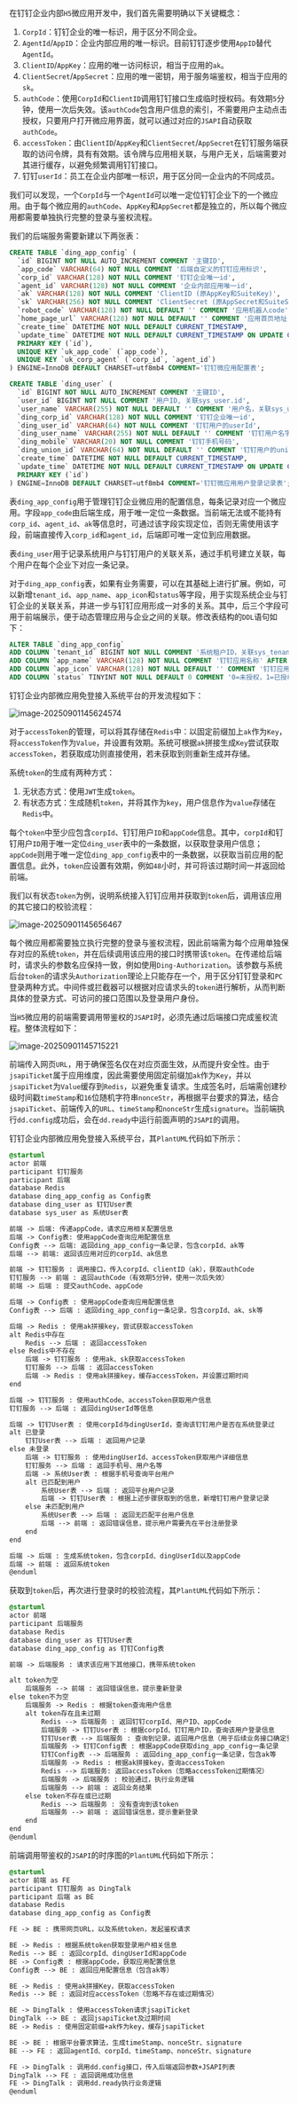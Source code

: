 在钉钉企业内部`H5`微应用开发中，我们首先需要明确以下关键概念：

1. `CorpId`：钉钉企业的唯一标识，用于区分不同企业。
2. `AgentId`/`AppID`：企业内部应用的唯一标识。目前钉钉逐步使用`AppID`替代`AgentId`。
3. `ClientID`/`AppKey`：应用的唯一访问标识，相当于应用的`ak`。
4. `ClientSecret`/`AppSecret`：应用的唯一密钥，用于服务端鉴权，相当于应用的`sk`。
5. `authCode`：使用`CorpId`和`ClientID`调用钉钉接口生成临时授权码。有效期`5`分钟，使用一次后失效。该`authCode`包含用户信息的索引，不需要用户主动点击授权，只要用户打开微应用界面，就可以通过对应的`JSAPI`自动获取`authCode`。
6. `accessToken`：由`ClientID`/`AppKey`和`ClientSecret`/`AppSecret`在钉钉服务端获取的访问令牌，具有有效期。该令牌与应用相关联，与用户无关，后端需要对其进行缓存，以避免频繁调用钉钉接口。
7. 钉钉`userId`：员工在企业内部唯一标识，用于区分同一企业内的不同成员。

我们可以发现，一个`CorpId`与一个`AgentId`可以唯一定位钉钉企业下的一个微应用。由于每个微应用的`authCode`、`AppKey`和`AppSecret`都是独立的，所以每个微应用都需要单独执行完整的登录与鉴权流程。

我们的后端服务需要新建以下两张表：

```sql
CREATE TABLE `ding_app_config` (
  `id` BIGINT NOT NULL AUTO_INCREMENT COMMENT '主键ID',
  `app_code` VARCHAR(64) NOT NULL COMMENT '后端自定义的钉钉应用标识',
  `corp_id` VARCHAR(128) NOT NULL COMMENT '钉钉企业唯一id',
  `agent_id` VARCHAR(128) NOT NULL COMMENT '企业内部应用唯一id',
  `ak` VARCHAR(128) NOT NULL COMMENT 'ClientID (原AppKey和SuiteKey)',
  `sk` VARCHAR(256) NOT NULL COMMENT 'ClientSecret (原AppSecret和SuiteSecret)',
  `robot_code` VARCHAR(128) NOT NULL DEFAULT '' COMMENT '应用机器人code',
  `home_page_url` VARCHAR(128) NOT NULL DEFAULT '' COMMENT '应用首页地址',
  `create_time` DATETIME NOT NULL DEFAULT CURRENT_TIMESTAMP,
  `update_time` DATETIME NOT NULL DEFAULT CURRENT_TIMESTAMP ON UPDATE CURRENT_TIMESTAMP,
  PRIMARY KEY (`id`),
  UNIQUE KEY `uk_app_code` (`app_code`),
  UNIQUE KEY `uk_corp_agent` (`corp_id`, `agent_id`)
) ENGINE=InnoDB DEFAULT CHARSET=utf8mb4 COMMENT='钉钉微应用配置表';

CREATE TABLE `ding_user` (
  `id` BIGINT NOT NULL AUTO_INCREMENT COMMENT '主键ID',
  `user_id` BIGINT NOT NULL COMMENT '用户ID, 关联sys_user.id',
  `user_name` VARCHAR(255) NOT NULL DEFAULT '' COMMENT '用户名，关联sys_user.name',
  `ding_corp_id` VARCHAR(128) NOT NULL COMMENT '钉钉企业唯一id',
  `ding_user_id` VARCHAR(64) NOT NULL COMMENT '钉钉用户的userId',
  `ding_user_name` VARCHAR(255) NOT NULL DEFAULT '' COMMENT '钉钉用户名字',
  `ding_mobile` VARCHAR(20) NOT NULL COMMENT '钉钉手机号码',
  `ding_union_id` VARCHAR(64) NOT NULL DEFAULT '' COMMENT '钉钉用户的unionId',
  `create_time` DATETIME NOT NULL DEFAULT CURRENT_TIMESTAMP,
  `update_time` DATETIME NOT NULL DEFAULT CURRENT_TIMESTAMP ON UPDATE CURRENT_TIMESTAMP,
  PRIMARY KEY (`id`)
) ENGINE=InnoDB DEFAULT CHARSET=utf8mb4 COMMENT='钉钉微应用用户登录记录表';
```

表`ding_app_config`用于管理钉钉企业微应用的配置信息，每条记录对应一个微应用。字段`app_code`由后端生成，用于唯一定位一条数据。当前端无法或不能持有`corp_id`、`agent_id`、`ak`等信息时，可通过该字段实现定位，否则无需使用该字段，前端直接传入`corp_id`和`agent_id`，后端即可唯一定位到应用数据。

表`ding_user`用于记录系统用户与钉钉用户的关联关系，通过手机号建立关联，每个用户在每个企业下对应一条记录。

对于`ding_app_config`表，如果有业务需要，可以在其基础上进行扩展。例如，可以新增`tenant_id`、`app_name`、`app_icon`和`status`等字段，用于实现系统企业与钉钉企业的关联关系，并进一步与钉钉应用形成一对多的关系。其中，后三个字段可用于前端展示，便于动态管理应用与企业之间的关联。修改表结构的`DDL`语句如下：

```sql
ALTER TABLE `ding_app_config`
ADD COLUMN `tenant_id` BIGINT NOT NULL COMMENT '系统租户ID，关联sys_tenant.id' AFTER `id`,
ADD COLUMN `app_name` VARCHAR(128) NOT NULL COMMENT '钉钉应用名称' AFTER `app_code`,
ADD COLUMN `app_icon` VARCHAR(128) NOT NULL DEFAULT '' COMMENT '钉钉应用图标地址' AFTER `app_name`,
ADD COLUMN `status` TINYINT NOT NULL DEFAULT 0 COMMENT '0=未授权，1=已授权' AFTER `home_page_url`;
```

钉钉企业内部微应用免登接入系统平台的开发流程如下：

![image-20250901145624574](image/image-20250901145624574.png)

对于`accessToken`的管理，可以将其存储在`Redis`中：以固定前缀加上`ak`作为`Key`，将`accessToken`作为`Value`，并设置有效期。系统可根据`ak`拼接生成`Key`尝试获取`accessToken`，若获取成功则直接使用，若未获取到则重新生成并存储。

系统`token`的生成有两种方式：

1. 无状态方式：使用`JWT`生成`token`。
2. 有状态方式：生成随机`token`，并将其作为`key`，用户信息作为`value`存储在`Redis`中。

每个`token`中至少应包含`corpId`、钉钉用户`ID`和`appCode`信息。其中，`corpId`和钉钉用户`ID`用于唯一定位`ding_user`表中的一条数据，以获取登录用户信息；`appCode`则用于唯一定位`ding_app_config`表中的一条数据，以获取当前应用的配置信息。此外，`token`应设置有效期，例如`48`小时，并可将该过期时间一并返回给前端。

我们以有状态`token`为例，说明系统接入钉钉应用并获取到`token`后，调用该应用的其它接口的校验流程：

![image-20250901145656467](image/image-20250901145656467.png)

每个微应用都需要独立执行完整的登录与鉴权流程，因此前端需为每个应用单独保存对应的系统`token`，并在后续调用该应用的接口时携带该`token`。在传递给后端时，请求头的参数名应保持一致，例如使用`Ding-Authorization`。该参数与系统后台`token`的请求头`Authorization`理论上只能存在一个，用于区分钉钉登录和`PC`登录两种方式。中间件或拦截器可以根据对应请求头的`token`进行解析，从而判断具体的登录方式、可访问的接口范围以及登录用户身份。

当`H5`微应用的前端需要调用带鉴权的`JSAPI`时，必须先通过后端接口完成鉴权流程。整体流程如下：

![image-20250901145715221](image/image-20250901145715221.png)

前端传入网页`URL`，用于确保签名仅在对应页面生效，从而提升安全性。由于`jsapiTicket`属于应用维度，因此需要使用固定前缀加`ak`作为`Key`，并以`jsapiTicket`为`Value`缓存到`Redis`，以避免重复请求。生成签名时，后端需创建秒级时间戳`timeStamp`和`16`位随机字符串`nonceStr`，再根据平台要求的算法，结合`jsapiTicket`、前端传入的`URL`、`timeStamp`和`nonceStr`生成`signature`。当前端执行`dd.config`成功后，会在`dd.ready`中运行前面声明的`JSAPI`的调用。

钉钉企业内部微应用免登接入系统平台，其`PlantUML`代码如下所示：

```scss
@startuml
actor 前端
participant 钉钉服务
participant 后端
database Redis
database ding_app_config as Config表
database ding_user as 钉钉User表
database sys_user as 系统User表

前端 -> 后端: 传递appCode，请求应用相关配置信息
后端 -> Config表: 使用appCode查询应用配置信息
Config表 --> 后端: 返回ding_app_config一条记录，包含corpId、ak等
后端 --> 前端: 返回该应用对应的corpId、ak信息

前端 -> 钉钉服务 : 调用接口，传入corpId、clientID（ak），获取authCode
钉钉服务 --> 前端 : 返回authCode（有效期5分钟，使用一次后失效）
前端 -> 后端 : 提交authCode、appCode

后端 -> Config表 : 使用appCode查询应用配置信息
Config表 --> 后端 : 返回ding_app_config一条记录，包含corpId、ak、sk等

后端 -> Redis : 使用ak拼接key，尝试获取accessToken
alt Redis中存在
    Redis --> 后端 : 返回accessToken
else Redis中不存在
    后端 -> 钉钉服务 : 使用ak、sk获取accessToken
    钉钉服务 --> 后端 : 返回accessToken
    后端 -> Redis : 使用ak拼接key，缓存accessToken，并设置过期时间
end

后端 -> 钉钉服务 : 使用authCode、accessToken获取用户信息
钉钉服务 --> 后端 : 返回dingUserId等信息

后端 -> 钉钉User表 : 使用corpId与dingUserId，查询该钉钉用户是否在系统登录过
alt 已登录
    钉钉User表 --> 后端 : 返回用户记录
else 未登录
    后端 -> 钉钉服务 : 使用dingUserId、accessToken获取用户详细信息
    钉钉服务 --> 后端 : 返回手机号、用户名等
    后端 -> 系统User表 : 根据手机号查询平台用户
    alt 已匹配到用户
        系统User表 --> 后端 : 返回平台用户记录
        后端 -> 钉钉User表 : 根据上述步骤获取到的信息，新增钉钉用户登录记录
    else 未匹配到用户
        系统User表 --> 后端 : 返回无匹配平台用户信息
        后端 --> 前端 : 返回错误信息，提示用户需要先在平台注册登录
    end
end

后端 -> 后端 : 生成系统token，包含corpId、dingUserId以及appCode
后端 -> 前端 : 返回系统token
@enduml
```

获取到`token`后，再次进行登录时的校验流程，其`PlantUML`代码如下所示：

```scss
@startuml
actor 前端
participant 后端服务
database Redis
database ding_user as 钉钉User表
database ding_app_config as 钉钉Config表

前端 -> 后端服务 : 请求该应用下其他接口，携带系统token

alt token为空
    后端服务 --> 前端 : 返回错误信息，提示重新登录
else token不为空
    后端服务 -> Redis : 根据token查询用户信息
    alt token存在且未过期
        Redis --> 后端服务 : 返回钉钉corpId、用户ID、appCode
        后端服务 -> 钉钉User表 : 根据corpId、钉钉用户ID，查询该用户登录信息
        钉钉User表 --> 后端服务 : 查询到记录，返回用户信息（用于后续业务接口确定登录用户）
        后端服务 -> 钉钉Config表 : 根据appCode获取ding_app_config一条记录
        钉钉Config表 --> 后端服务 : 返回ding_app_config一条记录，包含ak等
        后端服务 -> Redis : 根据ak拼接key，查询accessToken
        Redis --> 后端服务: 返回accessToken（忽略accessToken过期情况）
        后端服务 -> 后端服务 : 校验通过，执行业务逻辑
        后端服务 --> 前端 : 返回业务结果
    else token不存在或已过期
        Redis --> 后端服务 : 没有查询到该token
        后端服务 --> 前端 : 返回错误信息，提示重新登录
    end
end
@enduml
```

前端调用带鉴权的`JSAPI`的时序图的`PlantUML`代码如下所示：

```scss
@startuml
actor 前端 as FE
participant 钉钉服务 as DingTalk
participant 后端 as BE
database Redis
database ding_app_config as Config表

FE -> BE : 携带网页URL，以及系统token，发起鉴权请求

BE -> Redis : 根据系统token获取登录用户相关信息
Redis --> BE : 返回corpId、dingUserId和appCode
BE -> Config表 : 根据appCode，获取应用配置信息
Config表 --> BE : 返回应用配置信息（包含ak等）

BE -> Redis : 使用ak拼接Key，获取accessToken
Redis --> BE : 返回对应accessToken（忽略不存在或过期情况）

BE -> DingTalk : 使用accessToken请求jsapiTicket
DingTalk --> BE : 返回jsapiTicket及过期时间
BE -> Redis : 使用固定前缀+ak作为key，缓存jsapiTicket

BE -> BE : 根据平台要求算法，生成timeStamp、nonceStr、signature
BE --> FE : 返回agentId、corpId、timeStamp、nonceStr、signature

FE -> DingTalk : 调用dd.config接口，传入后端返回参数+JSAPI列表
DingTalk --> FE : 返回调用成功信息
FE -> DingTalk : 调用dd.ready执行业务逻辑
@enduml
```

